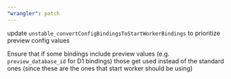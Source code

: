 ```yaml
---
"wrangler": patch
---
```


update `unstable_convertConfigBindingsToStartWorkerBindings` to prioritize preview config values

Ensure that if some bindings include preview values (e.g. `preview_database_id` for D1 bindings) those get used instead of the standard ones (since these are the ones that start worker should be using)
